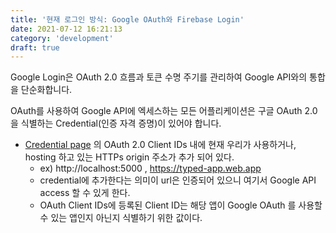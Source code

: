 ```yaml
---
title: '현재 로그인 방식: Google OAuth와 Firebase Login'
date: 2021-07-12 16:21:13
category: 'development'
draft: true
---
```


Google Login은 OAuth 2.0 흐름과 토큰 수명 주기를 관리하여 Google API와의 통합을 단순화합니다.

OAuth를 사용하여 Google API에 엑세스하는 모든 어플리케이션은 구글 OAuth 2.0을 식별하는 Credential(인증 자격 증명)이 있어야 합니다.

- [Credential page](https://console.cloud.google.com/apis/credentials?project=typed-app&folder=&organizationId=) 의 OAuth 2.0 Client IDs 내에 현재 우리가 사용하거나, hosting 하고 있는 HTTPs origin 주소가 추가 되어 있다.
  - ex) http://localhost:5000 , https://typed-app.web.app
  - credential에 추가한다는 의미이 url은 인증되어 있으니 여기서 Google API access 할 수 있게 한다.
  - OAuth Client IDs에 등록된 Client ID는 해당 앱이 Google OAuth 를 사용할 수 있는 앱인지 아닌지 식별하기 위한 값이다.
